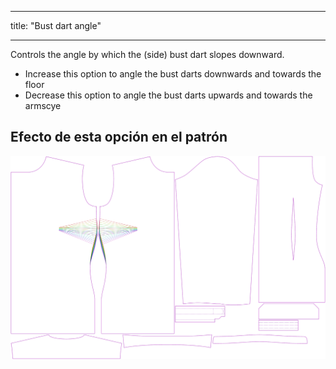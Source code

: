 - - -
title: "Bust dart angle"
- - -

Controls the angle by which the (side) bust dart slopes downward.

- Increase this option to angle the bust darts downwards and towards the floor
- Decrease this option to angle the bust darts upwards and towards the armscye

## Efecto de esta opción en el patrón

![This image shows the effect of this option by superimposing several variants that have a different value for this option](simone_bustdartangle_sample.svg "Effect of this option on the pattern")
